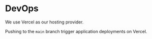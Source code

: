 # DevOps

We use Vercel as our hosting provider.

Pushing to the `main` branch trigger application deployments on Vercel.
